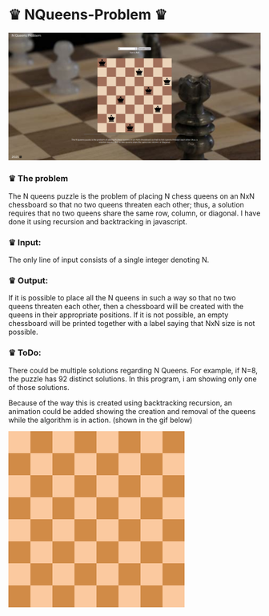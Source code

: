 # ♛ NQueens-Problem ♛
![alt text](https://github.com/jasminbumbul/NQueens-Problem-JS/blob/main/assets/showcase.png)

### ♛ The problem
The N queens puzzle is the problem of placing N chess queens on an NxN chessboard so that no two queens threaten each other; thus, a solution requires that no two queens share the same row, column, or diagonal.
I have done it using recursion and backtracking in javascript.

### ♛ Input: 
The only line of input consists of a single integer denoting N.

### ♛ Output: 
If it is possible to place all the N queens in such a way so that no two queens threaten each other, then a chessboard will be created with the queens in their appropriate positions. If it is not possible, an empty chessboard will be printed together with a label saying that NxN size is not possible. 

### ♛ ToDo:
There could be multiple solutions regarding N Queens. 
For example, if N=8, the puzzle has 92 distinct solutions. 
In this program, i am showing only one of those solutions.
     
Because of the way this is created using backtracking recursion, an animation could be added showing the creation and removal of the queens while the algorithm is in action. (shown in the gif below)

![alt text](https://github.com/jasminbumbul/NQueens-Problem-JS/blob/main/assets/Eight-queens-animation.webp)




